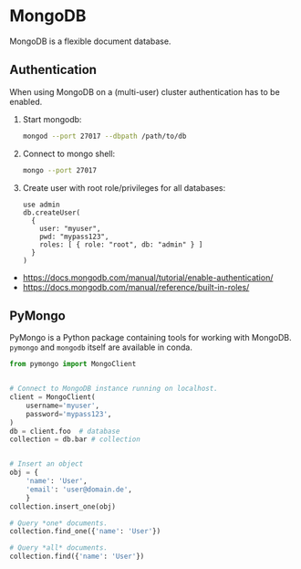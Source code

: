 # MongoDB
MongoDB is a flexible document database.

## Authentication
When using MongoDB on a (multi-user) cluster authentication has to be enabled.

1. Start mongodb:
   ```bash
   mongod --port 27017 --dbpath /path/to/db
   ```

2. Connect to mongo shell:
   ```bash
   mongo --port 27017
   ```

3. Create user with root role/privileges for all databases:
   ```
   use admin
   db.createUser(
     {
       user: "myuser",
       pwd: "mypass123",
       roles: [ { role: "root", db: "admin" } ]
     }
   )
   ```
* https://docs.mongodb.com/manual/tutorial/enable-authentication/
* https://docs.mongodb.com/manual/reference/built-in-roles/

## PyMongo
PyMongo is a Python package containing tools for working with MongoDB.
`pymongo` and `mongodb` itself are available in conda.

```python
from pymongo import MongoClient


# Connect to MongoDB instance running on localhost.
client = MongoClient(
    username='myuser',
    password='mypass123',
)
db = client.foo  # database
collection = db.bar # collection


# Insert an object
obj = {
    'name': 'User',
    'email': 'user@domain.de',
    }
collection.insert_one(obj)

# Query *one* documents.
collection.find_one({'name': 'User'})

# Query *all* documents.
collection.find({'name': 'User'})
```
